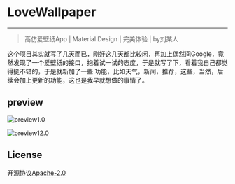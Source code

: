 # LoveWallpaper
---

> 高仿爱壁纸App |  Material Design | 完美体验 | by刘某人

这个项目其实就写了几天而已，刚好这几天都比较闲，再加上偶然间Google，竟然发现了一个爱壁纸的接口，抱着试一试的态度，于是就写了下，看着我自己都觉得挺不错的，于是就新加了一些
功能，比如天气，新闻，推荐，这些，当然，后续会加上更新的功能，这也是我早就想做的事情了。

## preview

![preview1.0](https://github.com/LiuGuiLinAndroid/LoveWallpaper/blob/master/preview/preview1.0.png?raw=true)

![preview12.0](https://github.com/LiuGuiLinAndroid/LoveWallpaper/blob/master/preview/preview2.0.png?raw=true)

## License
  
开源协议[Apache-2.0](https://opensource.org/licenses/apache2.0.php)
